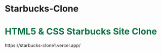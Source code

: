 # Starbucks-Clone
<h1 style="color:rgb(10, 113, 67)">HTML5 & CSS Starbucks Site Clone</h1>
https://starbucks-clone1.vercel.app/
